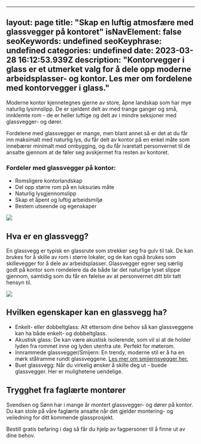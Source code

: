 
---
layout: page
title: "Skap en luftig atmosfære med glassvegger på kontoret"
isNavElement: false
seoKeywords: undefined
seoKeyphrase: undefined
categories: undefined
date: 2023-03-28 16:12:53.939Z
description: "Kontorvegger i glass er et utmerket valg for å dele opp moderne arbeidsplasser- og kontor. Les mer om fordelene med kontorvegger i glass."
---

Moderne kontor kjennetegnes gjerne av store, åpne landskap som har mye naturlig lysinnslipp. De er sjeldent delt av med trange ganger og små, innklemte rom - de er heller luftige og delt av i mindre seksjoner med glassvegger- og dører.

Fordelene med glassvegger er mange, men blant annet så er det at du får inn maksimalt med naturlig lys, du får delt av kontor på en enkel måte som innebærer minimalt med ombygging, og du får ivaretatt personvernet til de ansatte gjennom at de føler seg avskjermet fra resten av kontoret.

### Fordeler med glassvegger på kontor:

* Romsligere kontorlandskap
* Del opp større rom på en luksuriøs måte
* Naturlig lysgjennomslipp
* Skap et åpent og luftig arbeidsmiljø
* Bestem utseende og egenskaper



![](https://cdn.sanity.io/images/csbn9wp4/transformed-data/d857fa41f5a6ce3a824fd5c8f2254070c3e22b40-4500x3000.jpg)

## Hva er en glassvegg?

En glassvegg er typisk en glassrute som strekker seg fra gulv til tak. De kan brukes for å skille av rom i større lokaler, og de kan også brukes som skillevegger for å dele av arbeidsplasser. Glassvegger egner seg særlig godt på kontor som romdelere da de både lar det naturlige lyset slippe gjennom, samtidig som du får en følelse av at personvernet ditt blir tatt hensyn til.



![](https://cdn.sanity.io/images/csbn9wp4/transformed-data/617e0cd214f11565a8f35e4f73304412807e6f0f-4500x3000.jpg)

## Hvilken egenskaper kan en glassvegg ha?

* Enkelt- eller dobbeltglass: Alt ettersom dine behov så kan glassveggene kan ha både enkelt- og dobbeltglass.
* Akustisk glass: De kan være akustisk isolerende, som vil si at de holder lyden fra rommet inne og lyden utenfra ute. Perfekt for møterom.
* Innrammede glassvegger/Smijern: En trendy, moderne stil er å ha en mørk stålramme rundt glassveggene. [Les mer om smijernsvegger her.](/smijernsdor)
* Buet glassvegg: Når du virkelig ønsker å skille deg ut - buede glassvegger. Her er mulighetene uendelige.

## Trygghet fra faglærte montører

Svendsen og Sønn har i mange år montert glassvegger- og dører på kontor. Du kan stole på våre faglærte ansatte når det gjelder montering- og veiledning for ditt kommende glassprosjekt.

Bestill gratis befaring i dag så får du hjelp av fagpersoner til å finne ut av dine behov.
